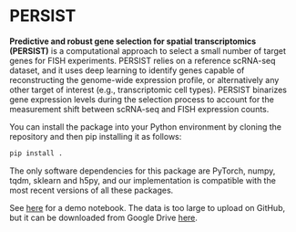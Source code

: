 # PERSIST

**Predictive and robust gene selection for spatial transcriptomics (PERSIST)** is a computational approach to select a small number of target genes for FISH experiments. PERSIST relies on a reference scRNA-seq dataset, and it uses deep learning to identify genes capable of reconstructing the genome-wide expression profile, or alternatively any other target of interest (e.g., transcriptomic cell types). PERSIST binarizes gene expression levels during the selection process to account for the measurement shift between scRNA-seq and FISH expression counts.

You can install the package into your Python environment by cloning the repository and then pip installing it as follows:

```bash
pip install .
```

The only software dependencies for this package are PyTorch, numpy, tqdm, sklearn and h5py, and our implementation is compatible with the most recent versions of all these packages.

See [here](https://github.com/iancovert/persist/blob/main/notebooks/demo.ipynb) for a demo notebook. The data is too large to upload on GitHub, but it can be downloaded from Google Drive [here](https://drive.google.com/file/d/1uEAXIyU58cXZEvUqM3FV-ezblH2c4Waf/view?usp=sharing).
